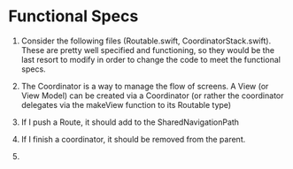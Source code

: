 #  Functional Specs

1. Consider the following files (Routable.swift, CoordinatorStack.swift).  These are pretty well specified and functioning, so they would be the last resort to modify in order to change the code to meet the functional specs.

2. The Coordinator is a way to manage the flow of screens.  A View (or View Model) can be created via a Coordinator (or rather the coordinator delegates via the makeView function to its Routable type)

3. If I push a Route, it should add to the SharedNavigationPath

4. If I finish a coordinator, it should be removed from the parent.

5.  
